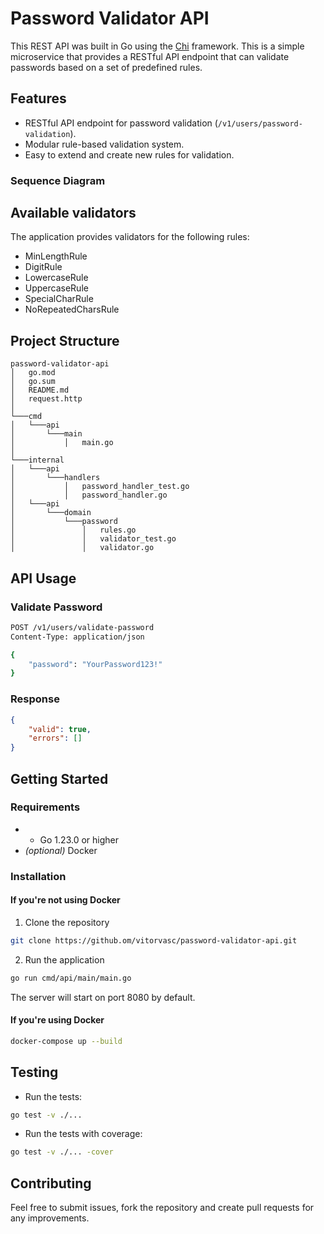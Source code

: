 # Password Validator API

This REST API was built in Go using the [Chi](https://go-chi.io/) framework. This is a simple microservice that provides a RESTful API endpoint that can validate passwords based on a set of predefined rules.

## Features

- RESTful API endpoint for password validation (`/v1/users/password-validation`).
- Modular rule-based validation system.
- Easy to extend and create new rules for validation.

### Sequence Diagram

<!-- TODO: Add Sequence Diagram -->

## Available validators

The application provides validators for the following rules:

- MinLengthRule
- DigitRule
- LowercaseRule
- UppercaseRule
- SpecialCharRule
- NoRepeatedCharsRule

## Project Structure

```
password-validator-api
│   go.mod    
│   go.sum    
│   README.md
│   request.http    
│
└───cmd
│   └───api
│       └───main
│           │   main.go
│   
└───internal
│   └───api
│       └───handlers
│           │   password_handler_test.go
│           │   password_handler.go
│   └───api
│       └───domain
│           └───password
│               │   rules.go
│               │   validator_test.go
│               │   validator.go
```

## API Usage

### Validate Password

```bash
POST /v1/users/validate-password
Content-Type: application/json

{
    "password": "YourPassword123!"
}
```

### Response

```json
{
    "valid": true,
    "errors": []
}
```

## Getting Started

### Requirements

- - Go 1.23.0 or higher
- _(optional)_ Docker

### Installation

#### If you're not using Docker

1. Clone the repository

```bash
git clone https://github.om/vitorvasc/password-validator-api.git
```

2. Run the application

```bash
go run cmd/api/main/main.go
```

The server will start on port 8080 by default. 

#### If you're using Docker

```bash
docker-compose up --build
```

## Testing

* Run the tests:
```bash
go test -v ./...
```

* Run the tests with coverage:

```bash
go test -v ./... -cover
```

## Contributing

Feel free to submit issues, fork the repository and create pull requests for any improvements. 
